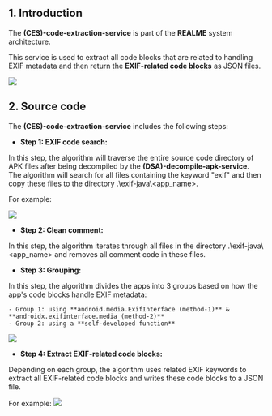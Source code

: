 ## 1. Introduction

The **(CES)-code-extraction-service** is part of the **REALME** system architecture.

This service is used to extract all code blocks that are related to handling EXIF metadata and then return the **EXIF-related code blocks** as JSON files.

<img src="https://github.com/research-mobile-security/REALME/blob/main/(CES)-code-extraction-service/readme-image/metaLeak-ml-overview.png">

## 2. Source code

The **(CES)-code-extraction-service** includes the following steps:

- **Step 1: EXIF code search:**

In this step, the algorithm will traverse the entire source code directory of APK files after being decompiled by the **(DSA)-decompile-apk-service**. The algorithm will search for all files containing the keyword "exif" and then copy these files to the directory .\\exif-java\\<app_name>.

For example:

<img src="https://github.com/research-mobile-security/REALME/blob/main/(CES)-code-extraction-service/readme-image/step-1.png">

- **Step 2: Clean comment:**

In this step, the algorithm iterates through all files in the directory .\\exif-java\\<app_name> and removes all comment code in these files.

- **Step 3: Grouping:**

In this step, the algorithm divides the apps into 3 groups based on how the app's code blocks handle EXIF metadata:

    - Group 1: using **android.media.ExifInterface (method-1)** & **androidx.exifinterface.media (method-2)**
    - Group 2: using a **self-developed function**

<img src="https://github.com/research-mobile-security/REALME/blob/main/(CES)-code-extraction-service/readme-image/step-3.png">

- **Step 4: Extract EXIF-related code blocks:**

Depending on each group, the algorithm uses related EXIF keywords to extract all EXIF-related code blocks and writes these code blocks to a JSON file.

For example:
<img src="https://github.com/research-mobile-security/REALME/blob/main/(CES)-code-extraction-service/readme-image/step-4.png">